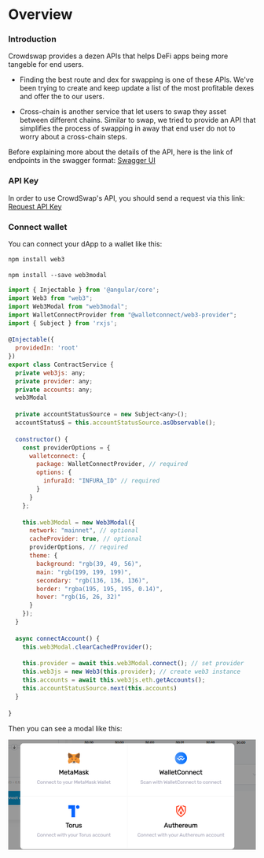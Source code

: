# Overview

### Introduction

Crowdswap provides a dezen APIs that helps DeFi apps being more tangeble for end users.

- Finding the best route and dex for swapping is one of these APIs. We've been trying to create and keep update a list of the most profitable dexes and offer the to our users.

- Cross-chain is another service that let users to swap they asset between different chains. Similar to swap, we tried to provide an API that simplifies the process of swapping in away that end user do not to worry about a cross-chain steps.

Before explaining more about the details of the API, here is the link of endpoints in the swagger format: [Swagger UI](./api.md)

### API Key

In order to use CrowdSwap's API, you should send a request via this link: [Request API Key](https://docs.google.com/forms/d/e/1FAIpQLScnLpbly_9_4FoiOmS4VHFpWFQzQXSLZa-Eenb-wl15-mehJg/viewform?usp=sf_link)

### Connect wallet

You can connect your dApp to a wallet like this:

```node
npm install web3

npm install --save web3modal
```

```javascript
import { Injectable } from '@angular/core';
import Web3 from "web3";
import Web3Modal from "web3modal";
import WalletConnectProvider from "@walletconnect/web3-provider";
import { Subject } from 'rxjs';

@Injectable({
  providedIn: 'root'
})
export class ContractService {
  private web3js: any;
  private provider: any;
  private accounts: any;
  web3Modal

  private accountStatusSource = new Subject<any>();
  accountStatus$ = this.accountStatusSource.asObservable();

  constructor() {
    const providerOptions = {
      walletconnect: {
        package: WalletConnectProvider, // required
        options: {
          infuraId: "INFURA_ID" // required
        }
      }
    };

    this.web3Modal = new Web3Modal({
      network: "mainnet", // optional
      cacheProvider: true, // optional
      providerOptions, // required
      theme: {
        background: "rgb(39, 49, 56)",
        main: "rgb(199, 199, 199)",
        secondary: "rgb(136, 136, 136)",
        border: "rgba(195, 195, 195, 0.14)",
        hover: "rgb(16, 26, 32)"
      }
    });
  }

  async connectAccount() {
    this.web3Modal.clearCachedProvider();

    this.provider = await this.web3Modal.connect(); // set provider
    this.web3js = new Web3(this.provider); // create web3 instance
    this.accounts = await this.web3js.eth.getAccounts();
    this.accountStatusSource.next(this.accounts)
  }

}
```

Then you can see a modal like this:

![](../.gitbook/assets/connect-wallet-modal.png)
